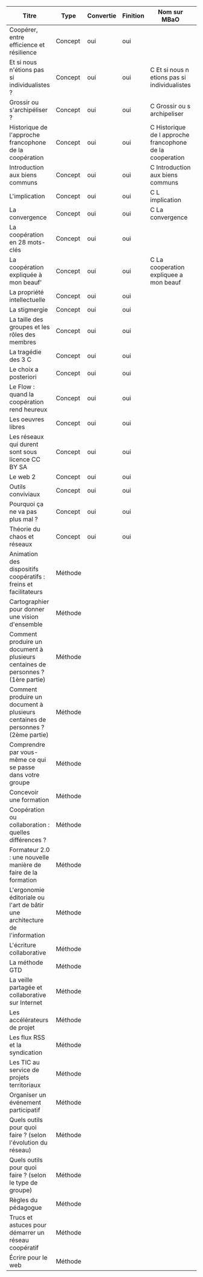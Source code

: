 |Titre|Type|Convertie|Finition|Nom sur MBaO|Complétée|
|-----|----|---------|--------|------------|---------------|
|Coopérer, entre efficience et résilience|Concept|oui|oui| | |
|Et si nous n'étions pas si individualistes ?|Concept|oui|oui|C Et si nous n etions pas si individualistes|oui|
|Grossir ou s'archipéliser ?|Concept|oui|oui|C Grossir ou s archipeliser|oui |
|Historique de l'approche francophone de la coopération|Concept|oui|oui|C Historique de l approche francophone de la cooperation|oui|
|Introduction aux biens communs|Concept|oui|oui|C Introduction aux biens communs|oui|
|L'implication|Concept|oui|oui|C L implication|oui|
|La convergence|Concept|oui|oui|C La convergence|oui|
|La coopération en 28 mots-clés|Concept|oui|oui| | |
|La coopération expliquée à mon beauf'|Concept|oui|oui|C La cooperation expliquee a mon beauf|oui|
|La propriété intellectuelle|Concept|oui|oui| | |
|La stigmergie|Concept|oui|oui| | |
|La taille des groupes et les rôles des membres|Concept|oui|oui| | |
|La tragédie des 3 C|Concept|oui|oui| | |
|Le choix a posteriori|Concept|oui|oui| | |
|Le Flow : quand la coopération rend heureux|Concept|oui|oui| | |
|Les oeuvres libres|Concept|oui|oui| | |
|Les réseaux qui durent sont sous licence CC BY SA|Concept|oui|oui| | |
|Le web 2|Concept|oui|oui| | |
|Outils conviviaux|Concept|oui|oui| | |
|Pourquoi ça ne va pas plus mal ?|Concept|oui|oui| | |
|Théorie du chaos et réseaux|Concept|oui|oui| | |
|Animation des dispositifs coopératifs : freins et facilitateurs|Méthode| | | | |
|Cartographier pour donner une vision d'ensemble|Méthode| | | | |
|Comment produire un document à plusieurs centaines de personnes ? (1ère partie)|Méthode| | | | |
|Comment produire un document à plusieurs centaines de personnes ? (2ème partie)|Méthode| | | | |
|Comprendre par vous-même ce qui se passe dans votre groupe|Méthode| | | | |
|Concevoir une formation|Méthode| | | | |
|Coopération ou collaboration : quelles différences ?|Méthode| | | | |
|Formateur 2.0 : une nouvelle manière de faire de la formation|Méthode| | | | |
|L'ergonomie éditoriale ou l'art de bâtir une architecture de l'information|Méthode| | | | |
|L'écriture collaborative|Méthode| | | | |
|La méthode GTD|Méthode| | | | |
|La veille partagée et collaborative sur Internet|Méthode| | | | |
|Les accélérateurs de projet|Méthode| | | | |
|Les flux RSS et la syndication|Méthode| | | | |
|Les TIC au service de projets territoriaux|Méthode| | | | |
|Organiser un événement participatif|Méthode| | | | |
|Quels outils pour quoi faire ? (selon l'évolution du réseau)|Méthode| | | | |
|Quels outils pour quoi faire ? (selon le type de groupe)|Méthode| | | | |
|Règles du pédagogue|Méthode| | | | |
|Trucs et astuces pour démarrer un réseau coopératif|Méthode| | | | |
|Écrire pour le web|Méthode| | | | |
